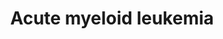 ---
annotations:
- id: PW:0000632
  parent: disease pathway
  type: Pathway Ontology
  value: bone cancer pathway
- id: PW:0000709
  parent: disease pathway
  type: Pathway Ontology
  value: acute myeloid leukemia pathway
- id: DOID:4960
  parent: disease of cellular proliferation
  type: Disease Ontology
  value: bone marrow cancer
- id: CL:0000763
  parent: animal cell
  type: Cell Type Ontology
  value: myeloid cell
authors:
- Khanspers
- Eweitz
description: 'Acute Myeloid Leukemia is a cancer of the myeloid cell line of blood
  cells of the bone marrow. Rapid growth of cancer cells leads to the accumulation
  of neoplastic blasts in the node marrow, and interferes with the production of normal
  blood cells.  AML develops as the consequence of a series of genetic changes. Two
  major types of changes have been described as crucial for leukemic transformation:
  1. Disordered cell growth and up-regulation of cell survival genes. The most common
  of these activating events are in the RTK Flt3, in N-Ras and K-Ras, in Kit, and
  sometimes in other RTKs.  2. Alterations in transcription factors regulating hematopoietic
  differentiation. Transcription factor fusion proteins such as AML-ETO, PML-RARalpha
  or PLZF-RARalpha block myeloid cell differentiation by repressing target genes.
  Sometimes the transcription factors themselves are mutated.  This description was
  adapted from KEGG (https://www.kegg.jp/pathway/map=map05221), Wikipedia (https://en.wikipedia.org/wiki/Acute_myeloid_leukemia)
  and Wolters Kluwer Up to Date (https://www.uptodate.com/contents/molecular-genetics-of-acute-myeloid-leukemia#:~:text=Acute%20myeloid%20leukemia%20(AML)%20develops,bone%20marrow%20and%20peripheral%20blood.).'
last-edited: 2023-10-14
organisms:
- Homo sapiens
redirect_from:
- /index.php/Pathway:WP5293
- /instance/WP5293
- /instance/WP5293_r127508
revision: r127508
schema-jsonld:
- '@context': https://schema.org/
  '@id': https://wikipathways.github.io/pathways/WP5293.html
  '@type': Dataset
  creator:
    '@type': Organization
    name: WikiPathways
  description: 'Acute Myeloid Leukemia is a cancer of the myeloid cell line of blood
    cells of the bone marrow. Rapid growth of cancer cells leads to the accumulation
    of neoplastic blasts in the node marrow, and interferes with the production of
    normal blood cells.  AML develops as the consequence of a series of genetic changes.
    Two major types of changes have been described as crucial for leukemic transformation:
    1. Disordered cell growth and up-regulation of cell survival genes. The most common
    of these activating events are in the RTK Flt3, in N-Ras and K-Ras, in Kit, and
    sometimes in other RTKs.  2. Alterations in transcription factors regulating hematopoietic
    differentiation. Transcription factor fusion proteins such as AML-ETO, PML-RARalpha
    or PLZF-RARalpha block myeloid cell differentiation by repressing target genes.
    Sometimes the transcription factors themselves are mutated.  This description
    was adapted from KEGG (https://www.kegg.jp/pathway/map=map05221), Wikipedia (https://en.wikipedia.org/wiki/Acute_myeloid_leukemia)
    and Wolters Kluwer Up to Date (https://www.uptodate.com/contents/molecular-genetics-of-acute-myeloid-leukemia#:~:text=Acute%20myeloid%20leukemia%20(AML)%20develops,bone%20marrow%20and%20peripheral%20blood.).'
  keywords:
  - AKT1
  - AKT2
  - AKT3
  - ARAF
  - Arsenic trioxide
  - BAD
  - BCL2A1
  - BRAF
  - CCNA1
  - CCNA2
  - CCND1
  - CD14
  - CEBPA
  - CEBPE
  - CHUK
  - CSF1R
  - CSF2
  - DUSP6
  - EIF4EBP1
  - FCGR1A
  - FLT3-ITD
  - FLT3-ITD immature form
  - GLI1
  - GRB2
  - HRAS
  - IKBKB
  - IKBKG
  - IL3
  - ITGAM
  - JUP
  - KIT
  - KRAS
  - LEF1
  - MAP2K1
  - MAP2K2
  - MAPK1
  - MAPK3
  - MPO
  - MTOR
  - MYC
  - NFKB1
  - NRAS
  - PER2
  - PIK3CA
  - PIK3CB
  - PIK3CD
  - PIK3R1
  - PIK3R2
  - PIK3R3
  - PIM1
  - PIM2
  - PIP3
  - PML
  - PPARD
  - RAF1
  - RARA
  - RELA
  - RETINOIC ACID
  - RPS6KB1
  - RPS6KB2
  - RUNX1
  - RUNX1T1
  - SOS1
  - SOS2
  - SPI1
  - STAT3
  - STAT5A
  - STAT5B
  - TCF7
  - TCF7L1
  - TCF7L2
  - ZBTB16
  - crenolanib
  - dasatinib
  - entospletinib
  - fostamatinib
  - gilteritinib
  - ibrutinib
  - lestaurtinib
  - midostaurin
  - ponatinib
  - quizartinib
  - radotinib
  - sorafenib
  - sunitinib
  license: CC0
  name: Acute myeloid leukemia
seo: CreativeWork
title: Acute myeloid leukemia
wpid: WP5293
---